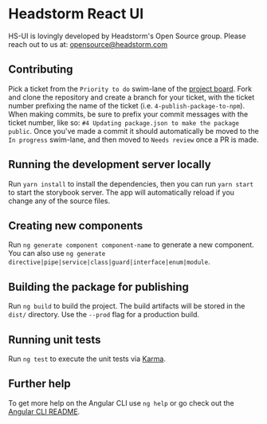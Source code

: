 # Headstorm React UI

HS-UI is lovingly developed by Headstorm's Open Source group. Please reach out to us at: opensource@headstorm.com

## Contributing

Pick a ticket from the `Priority to do` swim-lane of the [project board](https://github.com/Headstorm/hs-angular-ui/projects/1). Fork and clone the repository and create a branch for your ticket, with the ticket number prefixing the name of the ticket (i.e. `4-publish-package-to-npm`). When making commits, be sure to prefix your commit messages with the ticket number, like so: `#4 Updating package.json to make the package public`. Once you've made a commit it should automatically be moved to the `In progress` swim-lane, and then moved to `Needs review` once a PR is made.

## Running the development server locally
Run `yarn install` to install the dependencies, then you can run `yarn start` to start the storybook server.
The app will automatically reload if you change any of the source files.

## Creating new components

Run `ng generate component component-name` to generate a new component. You can also use `ng generate directive|pipe|service|class|guard|interface|enum|module`.

## Building the package for publishing

Run `ng build` to build the project. The build artifacts will be stored in the `dist/` directory. Use the `--prod` flag for a production build.

## Running unit tests

Run `ng test` to execute the unit tests via [Karma](https://karma-runner.github.io).

## Further help

To get more help on the Angular CLI use `ng help` or go check out the [Angular CLI README](https://github.com/angular/angular-cli/blob/master/README.md).
